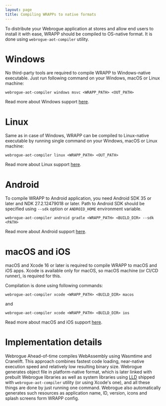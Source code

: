 ```yaml
---
layout: page
title: Compiling WRAPPs to native formats
---
```


To distribute your Webrogue application at stores and allow end users to install it with ease, WRAPP should be compiled to OS-native format.
It is done using `webrogue-aot-compiler` utility.

# Windows

No third-party tools are required to compile WRAPP to Windows-native executable.
Just run following command on your Windows, macOS or Linux machine:

```webrogue-aot-compiler windows msvc <WRAPP_PATH> <OUT_PATH>```

Read more about Windows support [here](platform_windows.html).

# Linux

Same as in case of Windows, WRAPP can be compiled to Linux-native executable by running single command on your Windows, macOS or Linux machine:

```webrogue-aot-compiler linux <WRAPP_PATH> <OUT_PATH>```

Read more about Linux support [here](platform_linux.html).

# Android

To compile WRAPP to Android application, you need Android SDK 35 or later and NDK 27.2.12479018 or later.
Path to Android SDK should be specified using `--sdk` option or `ANDROID_HOME` environment variable.

`webrogue-aot-compiler android gradle <WRAPP_PATH> <BUILD_DIR> --sdk <PATH>`

Read more about Android support [here](platform_android.html).

# macOS and iOS

macOS and Xcode 16 or later is required to compile WRAPP to macOS and iOS apps. Xcode is available only for macOS, so macOS machine (or CI/CD runner), is required for this.

Compilation is done using following commands:

```webrogue-aot-compiler xcode <WRAPP_PATH> <BUILD_DIR> macos```

and

```webrogue-aot-compiler xcode <WRAPP_PATH> <BUILD_DIR> ios```

Read more about macOS and iOS support [here](platform_xcode.html).

# Implementation details

Webrogue Ahead-of-time compiles WebAssembly using Wasmtime and Cranelift.
This approach combines fastest code loading, near-native execution speed and relatively low resulting binary size.
Webrogue generates object file in platform-native format, which is later linked with prebuilt Webrogue libraries as well as system libraries using [LLD](https://lld.llvm.org/) shipped with `webrogue-aot-compiler` utility (or using Xcode's one), and all these things are done by just running one command.
Webrogue also automatically generates such resources as application name, ID, version, icons and splash screens form WRAPP config.
